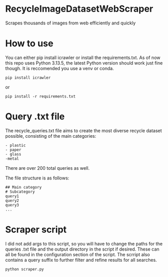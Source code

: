 # RecycleImageDatasetWebScraper
Scrapes thousands of images from web efficiently and quickly

# How to use
You can either pip install icrawler or install the requirements.txt. As of now this repo uses Python 3.13.5, the latest Python version should work just fine though. It is reccomended you use a venv or conda.

```
pip install icrawler
```
or
```
pip install -r requirements.txt
```

# Query .txt file
The recycle_queries.txt file aims to create the most diverse recycle dataset possible, consisting of the main categories:
```
- plastic
- paper
- glass
-metal
```
There are over 200 total queries as well.

The file structure is as follows:
```
## Main category
# Subcategory
query1
query2
query3
...
```

# Scraper script
I did not add args to this script, so you will have to change the paths for the queries .txt file and the output directory in the script if desired. These can all be found in the configuration section of the script. The scrript also contains a query suffix to further filter and refine results for all searches.
```
python scraper.py
```
